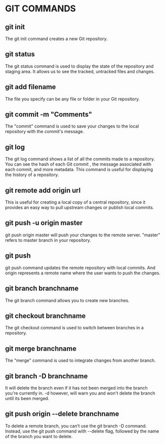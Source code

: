 # GIT COMMANDS
## git init 
The git init command creates a new Git repository.

## git status
The git status command is used to display the state of the repository and staging area. It allows us to see the tracked, untracked files and changes. 

## git add filename
The file you specify can be any file or folder in your Git repository. 

## git commit -m "Comments"
The "commit" command is used to save your changes to the local repository with the commit's message.

## git log
The git log command shows a list of all the commits made to a repository. You can see the hash of each Git commit , the message associated with each commit, and more metadata. This command is useful for displaying the history of a repository.

## git remote add origin **url**
This is useful for creating a local copy of a central repository, since it provides an easy way to pull upstream changes or publish local commits.

## git push -u origin master
git push origin master will push your changes to the remote server. "master" refers to master branch in your repository.

## git push
git push command updates the remote repository with local commits. And origin represents a remote name where the user wants to push the changes.

## git branch branchname
The git branch command allows you to create new branches.

## git checkout branchname
The git checkout command is used to switch between branches in a repository.

## git merge branchname
The "merge" command is used to integrate changes from another branch.

## git branch -D branchname
It will delete the branch even if it has not been merged into the branch you're currently in. -d however, will warn you and won't delete the branch until its been merged.

## git push origin --delete branchname
To delete a remote branch, you can’t use the git branch -D command. Instead, use the git push command with --delete flag, followed by the name of the branch you want to delete.




  

